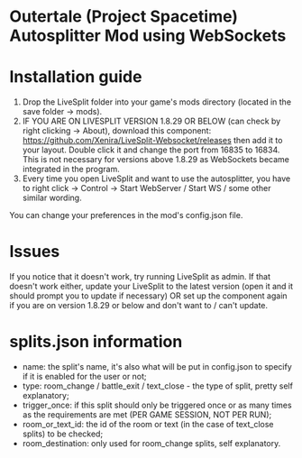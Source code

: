 # Outertale (Project Spacetime) Autosplitter Mod using WebSockets

# Installation guide
1. Drop the LiveSplit folder into your game's mods directory (located in the save folder -> mods).
2. IF YOU ARE ON LIVESPLIT VERSION 1.8.29 OR BELOW (can check by right clicking -> About), download this component: https://github.com/Xenira/LiveSplit-Websocket/releases then add it to your layout. Double click it and change the port from 16835 to 16834. This is not necessary for versions above 1.8.29 as WebSockets became integrated in the program.
3. Every time you open LiveSplit and want to use the autosplitter, you have to right click -> Control -> Start WebServer / Start WS / some other similar wording.

You can change your preferences in the mod's config.json file.

# Issues
If you notice that it doesn't work, try running LiveSplit as admin.
If that doesn't work either, update your LiveSplit to the latest version (open it and it should prompt you to update if necessary) OR set up the component again if you are on version 1.8.29 or below and don't want to / can't update.

# splits.json information
- name: the split's name, it's also what will be put in config.json to specify if it is enabled for the user or not;
- type: room_change / battle_exit / text_close - the type of split, pretty self explanatory;
- trigger_once: if this split should only be triggered once or as many times as the requirements are met (PER GAME SESSION, NOT PER RUN);
- room_or_text_id: the id of the room or text (in the case of text_close splits) to be checked;
- room_destination: only used for room_change splits, self explanatory.
